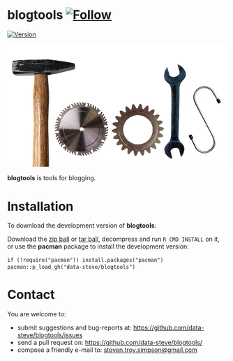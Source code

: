 
blogtools [![Follow](https://img.shields.io/twitter/follow/data_steve.svg?style=social)](https://twitter.com/intent/follow?screen_name=data_steve)
============


<a href="https://img.shields.io/badge/Version-0.0.1-orange.svg"><img src="https://img.shields.io/badge/Version-0.0.1-orange.svg" alt="Version"/></a>


![](inst/blogtools.jpg)



**blogtools** is tools for blogging.

Installation
============

To download the development version of **blogtools**:

Download the [zip
ball](https://github.com/data-steve/blogtools/zipball/master) or [tar
ball](https://github.com/data-steve/blogtools/tarball/master), decompress and
run `R CMD INSTALL` on it, or use the **pacman** package to install the
development version:

    if (!require("pacman")) install.packages("pacman")
    pacman::p_load_gh("data-steve/blogtools")

Contact
=======

You are welcome to: 
- submit suggestions and bug-reports at: <https://github.com/data-steve/blogtools/issues> 
- send a pull request on: <https://github.com/data-steve/blogtools/> 
- compose a friendly e-mail to: <steven.troy.simpson@gmail.com>
